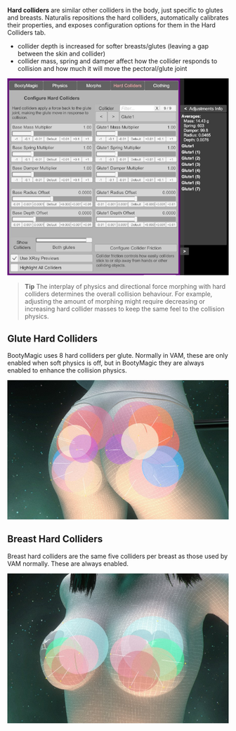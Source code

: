 **Hard colliders** are similar other colliders in the body, just specific to glutes and breasts. Naturalis repositions the hard colliders, automatically calibrates their properties, and exposes configuration options for them in the Hard Colliders tab.

- collider depth is increased for softer breasts/glutes (leaving a gap between the skin and collider)
- collider mass, spring and damper affect how the collider responds to collision and how much it will move the pectoral/glute joint

![1_2_hard_colliders_ui.jpg](/assets/screens/naturalis/1_2_hard_colliders_ui.jpg)

> **Tip**
> The interplay of physics and directional force morphing with hard colliders determines the overall collision behaviour. For example, adjusting the amount of morphing might require decreasing or increasing hard collider masses to keep the same feel to the collision physics.

## Glute Hard Colliders

BootyMagic uses 8 hard colliders per glute. Normally in VAM, these are only enabled when soft physics is off, but in BootyMagic they are always enabled to enhance the collision physics.

![1_2_glute_hard_colliders.jpg](/assets/screens/naturalis/1_2_glute_hard_colliders.jpg)

## Breast Hard Colliders

Breast hard colliders are the same five colliders per breast as those used by VAM normally. These are always enabled.

![1_2_breast_hard_colliders.jpg](/assets/screens/naturalis/1_2_breast_hard_colliders.jpg)
